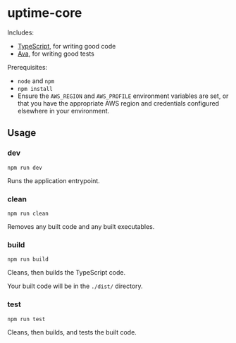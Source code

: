 # uptime-core

Includes:

- [TypeScript](https://www.typescriptlang.org/), for writing good code
- [Ava](https://www.npmjs.com/package/ava), for writing good tests

Prerequisites:

- `node` and `npm`
- `npm install`
- Ensure the `AWS_REGION` and `AWS_PROFILE` environment variables are set, or that you have the appropriate AWS region and credentials configured elsewhere in your environment.

## Usage

### **dev**

`npm run dev`

Runs the application entrypoint.

### **clean**

`npm run clean`

Removes any built code and any built executables.

### **build**

`npm run build`

Cleans, then builds the TypeScript code.

Your built code will be in the `./dist/` directory.

### **test**

`npm run test`

Cleans, then builds, and tests the built code.
